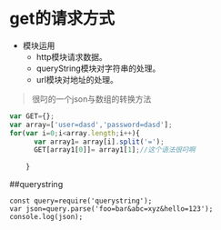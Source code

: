 # get的请求方式
- 模块运用
  + http模块请求数据。
  + queryString模块对字符串的处理。
  + url模块对地址的处理。

> 很叼的一个json与数组的转换方法

```javascript
var GET={};
var array=['user=dasd','password=dasd'];
for(var i=0;i<array.length;i++){
      var array1= array[i].split('=');
      GET[array1[0]]= array1[1];//这个语法很叼啊
    
    }
```
##querystring
```
const query=require('querystring');
var json=query.parse('foo=bar&abc=xyz&hello=123');
console.log(json);
```